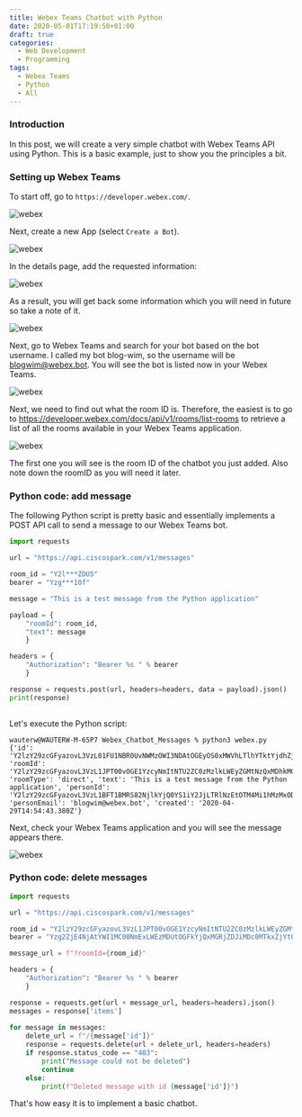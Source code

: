 ```yaml
---
title: Webex Teams Chatbot with Python
date: 2020-05-01T17:19:50+01:00
draft: true
categories:
  - Web Development
  - Programming
tags:
  - Webex Teams
  - Python
  - All
---
```

### Introduction
In this post, we will create a very simple chatbot with Webex Teams API using Python. This is a basic example, just to show you the principles a bit.

### Setting up Webex Teams

To start off, go to `https://developer.webex.com/`.

![webex](/images/2020-05-05-1.png)

Next, create a new App (select `Create a Bot`).

![webex](/images/2020-05-05-2.png)

In the details page, add the requested information:

![webex](/images/2020-05-05-3.png)

As a result, you will get back some information which you will need in future so take a note of it. 

![webex](/images/2020-05-05-4.png)

Next, go to Webex Teams and search for your bot based on the bot username. I called my bot blog-wim, so the username will be blogwim@webex.bot.
You will see the bot is listed now in your Webex Teams.

![webex](/images/2020-05-05-5.png)

Next, we need to find out what the room ID is. Therefore, the easiest is to go to https://developer.webex.com/docs/api/v1/rooms/list-rooms to retrieve a list of all the rooms available in your Webex Teams application.

![webex](/images/2020-05-05-6.png)

The first one you will see is the room ID of the chatbot you just added. Also note down the roomID as you will need it later.

### Python code: add message
The following Python script is pretty basic and essentially implements a POST API call to send a message to our Webex Teams bot.

```python
import requests

url = "https://api.ciscospark.com/v1/messages"

room_id = "Y2l***ZDU5"
bearer = "Yzg***10f"

message = "This is a test message from the Python application"

payload = {
    "roomId": room_id, 
    "text": message
    }

headers = {
    "Authorization": "Bearer %s " % bearer
    }

response = requests.post(url, headers=headers, data = payload).json()
print(response)
   
```

Let's execute the Python script:

```
wauterw@WAUTERW-M-65P7 Webex_Chatbot_Messages % python3 webex.py
{'id': 'Y2lzY29zcGFyazovL3VzL01FU1NBR0UvNWMzOWI3NDAtOGEyOS0xMWVhLTlhYTktYjdhZjhmOWE5ZmRl', 'roomId': 'Y2lzY29zcGFyazovL3VzL1JPT00vOGE1YzcyNmItNTU2ZC0zMzlkLWEyZGMtNzQxMDhkMGRiZDU5', 'roomType': 'direct', 'text': 'This is a test message from the Python application', 'personId': 'Y2lzY29zcGFyazovL3VzL1BFT1BMRS82NjlkYjQ0YS1iY2JjLTRlNzEtOTM4Mi1hMzMxODhlMGVlYmE', 'personEmail': 'blogwim@webex.bot', 'created': '2020-04-29T14:54:43.380Z'}
```
Next, check your Webex Teams application and you will see the message appears there.

![webex](/images/2020-05-05-6.png)

### Python code: delete messages
```python
import requests

url = "https://api.ciscospark.com/v1/messages"

room_id = "Y2lzY29zcGFyazovL3VzL1JPT00vOGE1YzcyNmItNTU2ZC0zMzlkLWEyZGMtNzQxMDhkMGRiZDU5"
bearer = "Yzg2ZjE4NjAtYWI1MC00NmExLWEzMDUtOGFkYjQxMGRjZDJiMDc0MTkxZjYtOGQ1_PF84_1eb65fdf-9643-417f-9974-ad72cae0e10f"

message_url = f"?roomId={room_id}"

headers = {
    "Authorization": "Bearer %s " % bearer
    }

response = requests.get(url + message_url, headers=headers).json()
messages = response['items']
   
for message in messages:
    delete_url = f"/{message['id']}"
    response = requests.delete(url + delete_url, headers=headers)
    if response.status_code == "403":
        print("Message could not be deleted")
        continue
    else:
        print(f"Deleted message with id {message['id']}")
```
That's how easy it is to implement a basic chatbot.